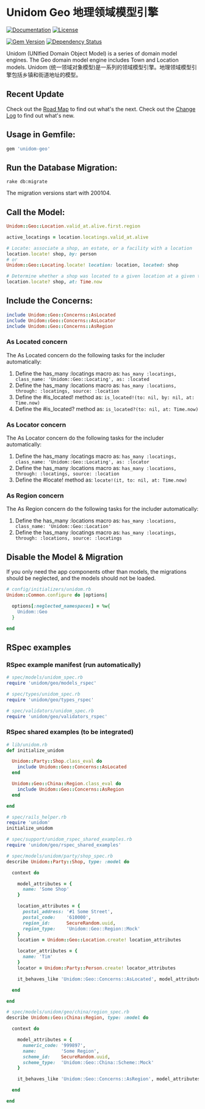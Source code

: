 # Unidom Geo 地理领域模型引擎

[![Documentation](http://img.shields.io/badge/docs-rdoc.info-blue.svg)](http://www.rubydoc.info/gems/unidom-geo/frames)
[![License](https://img.shields.io/badge/license-MIT-green.svg)](http://opensource.org/licenses/MIT)

[![Gem Version](https://badge.fury.io/rb/unidom-geo.svg)](https://badge.fury.io/rb/unidom-geo)
[![Dependency Status](https://gemnasium.com/badges/github.com/topbitdu/unidom-geo.svg)](https://gemnasium.com/github.com/topbitdu/unidom-geo)

Unidom (UNIfied Domain Object Model) is a series of domain model engines. The Geo domain model engine includes Town and Location models.
Unidom (统一领域对象模型)是一系列的领域模型引擎。地理领域模型引擎包括乡镇和街道地址的模型。



## Recent Update

Check out the [Road Map](ROADMAP.md) to find out what's the next.
Check out the [Change Log](CHANGELOG.md) to find out what's new.



## Usage in Gemfile:

```ruby
gem 'unidom-geo'
```



## Run the Database Migration:

```shell
rake db:migrate
```
The migration versions start with 200104.



## Call the Model:

```ruby
Unidom::Geo::Location.valid_at.alive.first.region

active_locatings = location.locatings.valid_at.alive

# Locate: associate a shop, an estate, or a facility with a location
location.locate! shop, by: person
# or
Unidom::Geo::Locating.locate! location: location, located: shop

# Determine whether a shop was located to a given location at a given time.
location.locate? shop, at: Time.now
```



## Include the Concerns:

```ruby
include Unidom::Geo::Concerns::AsLocated
include Unidom::Geo::Concerns::AsLocator
include Unidom::Geo::Concerns::AsRegion
```

### As Located concern

The As Located concern do the following tasks for the includer automatically:
1. Define the has_many :locatings macro as: ``has_many :locatings, class_name: 'Unidom::Geo::Locating', as: :located``
2. Define the has_many :locations macro as: ``has_many :locations, through: :locatings, source: :location``
3. Define the #is_located! method as: ``is_located!(to: nil, by: nil, at: Time.now)``
4. Define the #is_located? method as: ``is_located?(to: nil, at: Time.now)``

### As Locator concern

The As Locator concern do the following tasks for the includer automatically:
1. Define the has_many :locatings macro as: ``has_many :locatings, class_name: 'Unidom::Geo::Locating', as: :locator``
2. Define the has_many :locations macro as: ``has_many :locations, through: :locatings, source: :location``
3. Define the #locate! method as: ``locate!(it, to: nil, at: Time.now)``

### As Region concern

The As Region concern do the following tasks for the includer automatically:
1. Define the has_many :locations macro as: ``has_many :locations, class_name: 'Unidom::Geo::Location'``
2. Define the has_many :locatings macro as: ``has_many :locatings, through: :locations, source: :locatings``



## Disable the Model & Migration

If you only need the app components other than models, the migrations should be neglected, and the models should not be loaded.
```ruby
# config/initializers/unidom.rb
Unidom::Common.configure do |options|

  options[:neglected_namespaces] = %w{
    Unidom::Geo
  }

end
```



## RSpec examples

### RSpec example manifest (run automatically)

```ruby
# spec/models/unidom_spec.rb
require 'unidom/geo/models_rspec'

# spec/types/unidom_spec.rb
require 'unidom/geo/types_rspec'

# spec/validators/unidom_spec.rb
require 'unidom/geo/validators_rspec'
```

### RSpec shared examples (to be integrated)

```ruby
# lib/unidom.rb
def initialize_unidom

  Unidom::Party::Shop.class_eval do
    include Unidom::Geo::Concerns::AsLocated
  end

  Unidom::Geo::China::Region.class_eval do
    include Unidom::Geo::Concerns::AsRegion
  end

end

# spec/rails_helper.rb
require 'unidom'
initialize_unidom

# spec/support/unidom_rspec_shared_examples.rb
require 'unidom/geo/rspec_shared_examples'

# spec/models/unidom/party/shop_spec.rb
describe Unidom::Party::Shop, type: :model do

  context do

    model_attributes = {
      name: 'Some Shop'
    }

    location_attributes = {
      postal_address: '#1 Some Street',
      postal_code:    '610000',
      region_id:      SecureRandom.uuid,
      region_type:    'Unidom::Geo::Region::Mock'
    }
    location = Unidom::Geo::Location.create! location_attributes

    locator_attributes = {
      name: 'Tim'
    }
    locator = Unidom::Party::Person.create! locator_attributes

    it_behaves_like 'Unidom::Geo::Concerns::AsLocated', model_attributes, location, locator

  end

end

# spec/models/unidom/geo/china/region_spec.rb
describe Unidom::Geo::China::Region, type: :model do

  context do

    model_attributes = {
      numeric_code: '999897',
      name:         'Some Region',
      scheme_id:    SecureRandom.uuid,
      scheme_type:  'Unidom::Geo::China::Scheme::Mock'
    }

    it_behaves_like 'Unidom::Geo::Concerns::AsRegion', model_attributes

  end

end
```
